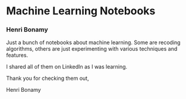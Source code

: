 
# Machine Learning Notebooks
### Henri Bonamy

Just a bunch of notebooks about machine learning. Some are recoding algorithms, others are just experimenting with various techniques and features.

I shared all of them on LinkedIn as I was learning.

Thank you for checking them out,

Henri Bonamy